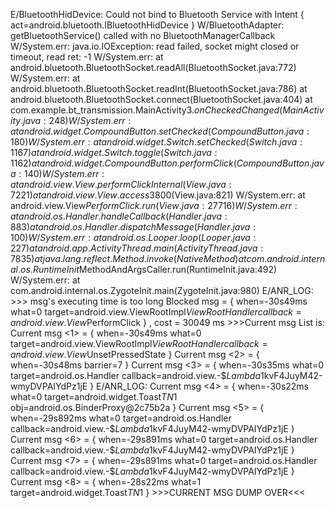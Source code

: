 E/BluetoothHidDevice: Could not bind to Bluetooth Service with Intent { act=android.bluetooth.IBluetoothHidDevice }
W/BluetoothAdapter: getBluetoothService() called with no BluetoothManagerCallback
W/System.err: java.io.IOException: read failed, socket might closed or timeout, read ret: -1
W/System.err:     at android.bluetooth.BluetoothSocket.readAll(BluetoothSocket.java:772)
W/System.err:     at android.bluetooth.BluetoothSocket.readInt(BluetoothSocket.java:786)
        at android.bluetooth.BluetoothSocket.connect(BluetoothSocket.java:404)
        at com.example.bt_transmission.MainActivity$3.onCheckedChanged(MainActivity.java:248)
W/System.err:     at android.widget.CompoundButton.setChecked(CompoundButton.java:180)
W/System.err:     at android.widget.Switch.setChecked(Switch.java:1167)
        at android.widget.Switch.toggle(Switch.java:1162)
        at android.widget.CompoundButton.performClick(CompoundButton.java:140)
W/System.err:     at android.view.View.performClickInternal(View.java:7221)
        at android.view.View.access$3800(View.java:821)
W/System.err:     at android.view.View$PerformClick.run(View.java:27716)
W/System.err:     at android.os.Handler.handleCallback(Handler.java:883)
        at android.os.Handler.dispatchMessage(Handler.java:100)
W/System.err:     at android.os.Looper.loop(Looper.java:227)
        at android.app.ActivityThread.main(ActivityThread.java:7835)
        at java.lang.reflect.Method.invoke(Native Method)
        at com.android.internal.os.RuntimeInit$MethodAndArgsCaller.run(RuntimeInit.java:492)
W/System.err:     at com.android.internal.os.ZygoteInit.main(ZygoteInit.java:980)
E/ANR_LOG: >>> msg's executing time is too long
    Blocked msg = { when=-30s49ms what=0 target=android.view.ViewRootImpl$ViewRootHandler callback=android.view.View$PerformClick } , cost  = 30049 ms
    >>>Current msg List is:
    Current msg <1>  = { when=-30s49ms what=0 target=android.view.ViewRootImpl$ViewRootHandler callback=android.view.View$UnsetPressedState }
    Current msg <2>  = { when=-30s48ms barrier=7 }
    Current msg <3>  = { when=-30s35ms what=0 target=android.os.Handler callback=android.view.-$$Lambda$1kvF4JuyM42-wmyDVPAIYdPz1jE }
E/ANR_LOG: Current msg <4>  = { when=-30s22ms what=0 target=android.widget.Toast$TN$1 obj=android.os.BinderProxy@2c75b2a }
    Current msg <5>  = { when=-29s892ms what=0 target=android.os.Handler callback=android.view.-$$Lambda$1kvF4JuyM42-wmyDVPAIYdPz1jE }
    Current msg <6>  = { when=-29s891ms what=0 target=android.os.Handler callback=android.view.-$$Lambda$1kvF4JuyM42-wmyDVPAIYdPz1jE }
    Current msg <7>  = { when=-29s891ms what=0 target=android.os.Handler callback=android.view.-$$Lambda$1kvF4JuyM42-wmyDVPAIYdPz1jE }
    Current msg <8>  = { when=-28s22ms what=1 target=android.widget.Toast$TN$1 }
    >>>CURRENT MSG DUMP OVER<<<